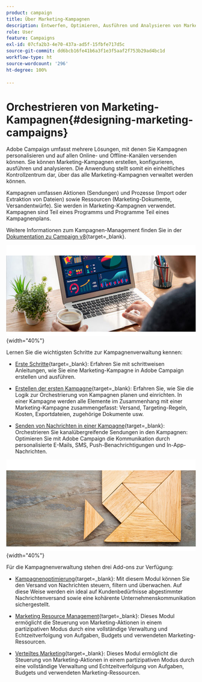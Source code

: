 ```yaml
---
product: campaign
title: Über Marketing-Kampagnen
description: Entwerfen, Optimieren, Ausführen und Analysieren von Marketing-Kampagnen
role: User
feature: Campaigns
exl-id: 07cfa2b3-4e70-437a-ad5f-15fbfe717d5c
source-git-commit: dd6bcb16fe41b6a3f1e3f5aaf2f753b29ad4bc1d
workflow-type: ht
source-wordcount: '296'
ht-degree: 100%

---
```


# Orchestrieren von Marketing-Kampagnen{#designing-marketing-campaigns}

Adobe Campaign umfasst mehrere Lösungen, mit denen Sie Kampagnen personalisieren und auf allen Online- und Offline-Kanälen versenden können. Sie können Marketing-Kampagnen erstellen, konfigurieren, ausführen und analysieren. Die Anwendung stellt somit ein einheitliches Kontrollzentrum dar, über das alle Marketing-Kampagnen verwaltet werden können.

Kampagnen umfassen Aktionen (Sendungen) und Prozesse (Import oder Extraktion von Dateien) sowie Ressourcen (Marketing-Dokumente, Versandentwürfe). Sie werden in Marketing-Kampagnen verwendet. Kampagnen sind Teil eines Programms und Programme Teil eines Kampagnenplans.

Weitere Informationen zum Kampagnen-Management finden Sie in der [Dokumentation zu Campaign v8](https://experienceleague.adobe.com/docs/campaign/campaign-v8/campaigns/campaigns.html?lang=de){target=_blank}.

![](assets/do-not-localize/campaign.jpg){width="40%"}

Lernen Sie die wichtigsten Schritte zur Kampagnenverwaltung kennen:

* [Erste Schritte](https://experienceleague.adobe.com/docs/campaign/automation/campaign-orchestration/set-up-campaigns.html?lang=de){target=_blank}: Erfahren Sie mit schrittweisen Anleitungen, wie Sie eine Marketing-Kampagne in Adobe Campaign erstellen und ausführen.

* [Erstellen der ersten Kampagne](https://experienceleague.adobe.com/docs/campaign/automation/campaign-orchestration/marketing-campaign-create.html?lang=de){target=_blank}: Erfahren Sie, wie Sie die Logik zur Orchestrierung von Kampagnen planen und einrichten. In einer Kampagne werden alle Elemente im Zusammenhang mit einer Marketing-Kampagne zusammengefasst: Versand, Targeting-Regeln, Kosten, Exportdateien, zugehörige Dokumente usw.

* [Senden von Nachrichten in einer Kampagne](https://experienceleague.adobe.com/docs/campaign/automation/campaign-orchestration/marketing-campaign-deliveries.html?lang=de){target=_blank}: Orchestrieren Sie kanalübergreifende Sendungen in den Kampagnen: Optimieren Sie mit Adobe Campaign die Kommunikation durch personalisierte E-Mails, SMS, Push-Benachrichtigungen und In-App-Nachrichten.

![](assets/do-not-localize/add-on.jpg){width="40%"}

Für die Kampagnenverwaltung stehen drei Add-ons zur Verfügung:

* [Kampagnenoptimierung](https://experienceleague.adobe.com/docs/campaign/automation/campaign-optimization/campaign-typologies.html?lang=de){target=_blank}: Mit diesem Modul können Sie den Versand von Nachrichten steuern, filtern und überwachen. Auf diese Weise werden ein ideal auf Kundenbedürfnisse abgestimmter Nachrichtenversand sowie eine kohärente Unternehmenskommunikation sichergestellt.

* [Marketing Resource Management](https://experienceleague.adobe.com/docs/campaign/automation/mrm/about-marketing-resource-management.html?lang=de){target=_blank}: Dieses Modul ermöglicht die Steuerung von Marketing-Aktionen in einem partizipativen Modus durch eine vollständige Verwaltung und Echtzeitverfolgung von Aufgaben, Budgets und verwendeten Marketing-Ressourcen.

* [Verteiltes Marketing](https://experienceleague.adobe.com/docs/campaign/automation/distributed-marketing/about-distributed-marketing.html?lang=de){target=_blank}: Dieses Modul ermöglicht die Steuerung von Marketing-Aktionen in einem partizipativen Modus durch eine vollständige Verwaltung und Echtzeitverfolgung von Aufgaben, Budgets und verwendeten Marketing-Ressourcen.

<!--

Adobe Campaign lets you define, optimize, execute and analyze communications and marketing campaigns. Adobe Campaign acts like a unified order and execution center for marketing strategies. For more on this, refer to [Access campaigns](../../distributed/using/accessing-campaigns.md) and [Create marketing campaigns](../../campaign/using/setting-up-marketing-campaigns.md).

In addition, the **Marketing Resource Management (MRM)** module lets you control marketing actions in a collaborative mode by providing complete management and real-time tracking of the tasks, budgets and marketing resources involved. The Marketing Resource Management lets you optimize and regulate the management of internal and external processes, resources and marketing campaigns, as well as third party relations (agencies, printers, etc.). For more on this, refer to [this section](../../mrm/using/about-marketing-resource-management.md).

>[!NOTE]
>
>For more on the Adobe Campaign core functionalities, refer t [this section](../../platform/using/about-adobe-campaign-classic.md) section.  
>Capabilities related to population targeting, message personalization and message delivery on the various channels are detailed in [this section](../../delivery/using/steps-about-delivery-creation-steps.md).

![](assets/do-not-localize/how-to-video.png) [Discover marketing campaigns keys concepts in video](#video)

## Core concepts {#core-concepts}

The following concepts need to be known in the context of Campaign:

* **Campaign**

  A campaign centralizes all the elements related to a marketing campaign: deliveries, targeting rules, costs, export files, related documents, etc. Each campaign is attached to a program.

  For more on this, refer to [Adding a campaign](../../campaign/using/setting-up-marketing-campaigns.md#adding-a-campaign).

* **Program**

  A program lets you define marketing actions for a calendar period: launch, canvassing, loyalty, etc. Each program contains campaigns linked to a calendar, which provides an overall view.

* **Plan**

  The marketing plan can contain multiple programs. It is linked to a calendar period, has an allocated budget and can also be linked up to documents and objectives.

  For more on this, refer to [Campaign calendar](../../campaign/using/accessing-marketing-campaigns.md#campaign-calendar).

* **Workflow**

  A campaign workflow contains the same activities as for all workflows but is specific to the campaign. It enables you to create and configure deliveries for all available channels.

  For more on this, refer to [this section](../../campaign/using/marketing-campaign-deliveries.md#building-the-main-target-in-a-workflow).

* **Objectives**

  Within the campaign, program or plan, you can state a list of objectives. These are quantified values to be reached. At the end of the campaign, program or plan, the MRM module lets you compare the objectives and results in dedicated reports.

* **Delivery outline**

  A delivery outline is a structured description of a delivery. Every delivery can refer to a delivery outline which contains, for example, the related offers, documents to be attached, or a link to stores. An offer can be referenced in the delivery according to the delivery outline selected.

  For more on this, refer to [this section](../../campaign/using/marketing-campaign-deliveries.md#associating-and-structuring-resources-linked-via-a-delivery-outline).

## Tutorial {#video}

This video presents the key concepts of marketing campaigns.

>[!VIDEO](https://video.tv.adobe.com/v/35131?quality=12)

Additional Campaign Classic how-to videos are available [here](https://experienceleague.adobe.com/docs/campaign-classic-learn/tutorials/overview.html).

-->